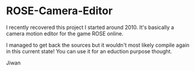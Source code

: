 # ROSE-Camera-Editor
I recently recovered this project I started around 2010. It's basically a camera motion editor for the game ROSE online.

I managed to get back the sources but it wouldn't most likely compile again in this current state! 
You can use it for an eduction purpose thought.

Jiwan
